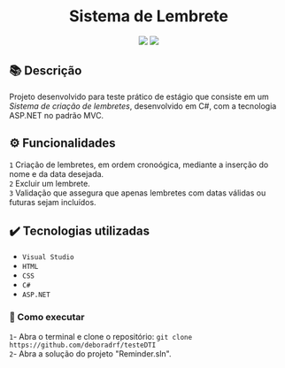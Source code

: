 <h1 align="center">Sistema de Lembrete</h1>
<p align="center">
  <img src="https://img.shields.io/badge/STATUS-CONCLUIDO-green?style=plastic">
  <img src="https://img.shields.io/github/stars/deboradrf?style=social">
</p>

## 📚 Descrição
Projeto desenvolvido para teste prático de estágio que consiste em um *Sistema de criação de lembretes*, desenvolvido em C#, com a tecnologia ASP.NET no padrão MVC.

## ⚙️ Funcionalidades
``1`` Criação de lembretes, em ordem cronoógica, mediante a inserção do nome e da data desejada. <br>
``2`` Excluir um lembrete. <br>
``3`` Validação que assegura que apenas lembretes com datas válidas ou futuras sejam incluídos.

## ✔️ Tecnologias utilizadas
- ``Visual Studio``
- ``HTML``
- ``CSS``
- ``C#``
- ``ASP.NET``

### 📁 Como executar
``1``- Abra o terminal e clone o repositório: `git clone https://github.com/deboradrf/testeDTI` <br>
``2``- Abra a solução do projeto "Reminder.sln".
